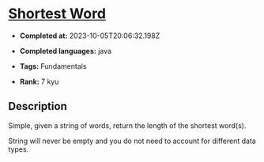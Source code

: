 # [Shortest Word](https://www.codewars.com/kata/57cebe1dc6fdc20c57000ac9)

- **Completed at:** 2023-10-05T20:06:32.198Z

- **Completed languages:** java

- **Tags:** Fundamentals

- **Rank:** 7 kyu

## Description

Simple, given a string of words, return the length of the shortest word(s).

String will never be empty and you do not need to account for different data types.
